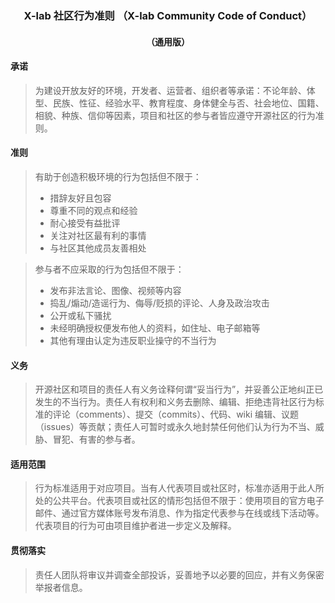 ### <p align="center">X-lab 社区行为准则 （X-lab Community Code of Conduct）</p>
#### <p align="center">（通用版）</p>

#### 承诺

> 为建设开放友好的环境，开发者、运营者、组织者等承诺：不论年龄、体型、民族、性征、经验水平、教育程度、身体健全与否、社会地位、国籍、相貌、种族、信仰等因素，项目和社区的参与者皆应遵守开源社区的行为准则。

#### 准则

> 有助于创造积极环境的行为包括但不限于：
> - 措辞友好且包容
> - 尊重不同的观点和经验
> - 耐心接受有益批评
> - 关注对社区最有利的事情
> - 与社区其他成员友善相处

> 参与者不应采取的行为包括但不限于：
> - 发布非法言论、图像、视频等内容
> - 捣乱/煽动/造谣行为、侮辱/贬损的评论、人身及政治攻击
> - 公开或私下骚扰
> - 未经明确授权便发布他人的资料，如住址、电子邮箱等
> - 其他有理由认定为违反职业操守的不当行为

#### 义务

> 开源社区和项目的责任人有义务诠释何谓“妥当行为”，并妥善公正地纠正已发生的不当行为。责任人有权利和义务去删除、编辑、拒绝违背社区行为标准的评论（comments）、提交（commits）、代码、wiki 编辑、议题（issues）等贡献；责任人可暂时或永久地封禁任何他们认为行为不当、威胁、冒犯、有害的参与者。

#### 适用范围

> 行为标准适用于对应项目。当有人代表项目或社区时，标准亦适用于此人所处的公共平台。代表项目或社区的情形包括但不限于：使用项目的官方电子邮件、通过官方媒体账号发布消息、作为指定代表参与在线或线下活动等。代表项目的行为可由项目维护者进一步定义及解释。

#### 贯彻落实

> 责任人团队将审议并调查全部投诉，妥善地予以必要的回应，并有义务保密举报者信息。
